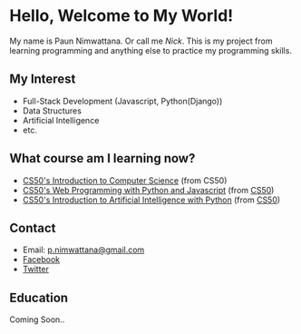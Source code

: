 # Hello, Welcome to My World!
My name is Paun Nimwattana. Or call me *Nick*.
This is my project from learning programming and anything else to practice my programming skills.

## My Interest
- Full-Stack Development (Javascript, Python(Django))
- Data Structures
- Artificial Intelligence
- etc.

## What course am I learning now?
- [CS50's Introduction to Computer Science](https://courses.edx.org/courses/course-v1:HarvardX+CS50+X/course/) (from CS50)
- [CS50's Web Programming with Python and Javascript](https://courses.edx.org/courses/course-v1:HarvardX+CS50AI+1T2020/course/) (from [CS50](https://cs50.harvard.edu/web/2020/))  
- [CS50's Introduction to Artificial Intelligence with Python](https://courses.edx.org/courses/course-v1:HarvardX+CS50AI+1T2020/course/) (from [CS50](https://cs50.harvard.edu/ai/2020/))

## Contact
- Email: p.nimwattana@gmail.com
- [Facebook](https://www.facebook.com/nickkydavy)
- [Twitter](https://twitter.com/nickkydavy)

## Education
Coming Soon..
